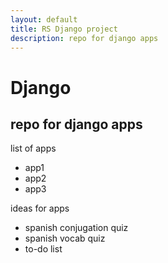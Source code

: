 ```yaml
---
layout: default
title: RS Django project
description: repo for django apps
---
```

# Django

## repo for django apps

list of apps
- app1
- app2
- app3

ideas for apps
- spanish conjugation quiz
- spanish vocab quiz
- to-do list